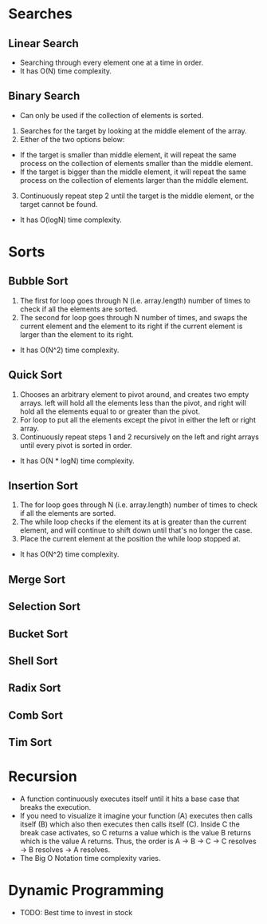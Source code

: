 # Searches

## Linear Search

- Searching through every element one at a time in order.
- It has O(N) time complexity.

## Binary Search

- Can only be used if the collection of elements is sorted.

1. Searches for the target by looking at the middle element of the array.
2. Either of the two options below:

- If the target is smaller than middle element, it will repeat the same process on the collection of elements smaller than the middle element.
- If the target is bigger than the middle element, it will repeat the same process on the collection of elements larger than the middle element.

3. Continuously repeat step 2 until the target is the middle element, or the target cannot be found.

- It has O(logN) time complexity.

# Sorts

## Bubble Sort

1. The first for loop goes through N (i.e. array.length) number of times to check if all the elements are sorted.
2. The second for loop goes through N number of times, and swaps the current element and the element to its right if the current element is larger than the element to its right.

- It has O(N^2) time complexity.

## Quick Sort

1. Chooses an arbitrary element to pivot around, and creates two empty arrays. left will hold all the elements less than the pivot, and right will hold all the elements equal to or greater than the pivot.
2. For loop to put all the elements except the pivot in either the left or right array.
3. Continuously repeat steps 1 and 2 recursively on the left and right arrays until every pivot is sorted in order.

- It has O(N \* logN) time complexity.

## Insertion Sort

1. The for loop goes through N (i.e. array.length) number of times to check if all the elements are sorted.
2. The while loop checks if the element its at is greater than the current element, and will continue to shift down until that's no longer the case.
3. Place the current element at the position the while loop stopped at.

- It has O(N^2) time complexity.

## Merge Sort

## Selection Sort

## Bucket Sort

## Shell Sort

## Radix Sort

## Comb Sort

## Tim Sort

# Recursion

- A function continuously executes itself until it hits a base case that breaks the execution.
- If you need to visualize it imagine your function (A) executes then calls itself (B) which also then executes then calls itself (C). Inside C the break case activates, so C returns a value which is the value B returns which is the value A returns. Thus, the order is A -> B -> C -> C resolves -> B resolves -> A resolves.
- The Big O Notation time complexity varies.

# Dynamic Programming

- TODO: Best time to invest in stock
